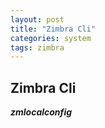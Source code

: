 ```yaml
---
layout: post
title: "Zimbra Cli"
categories: system
tags: zimbra
---
```


**Zimbra Cli**
---
***zmlocalconfig***

